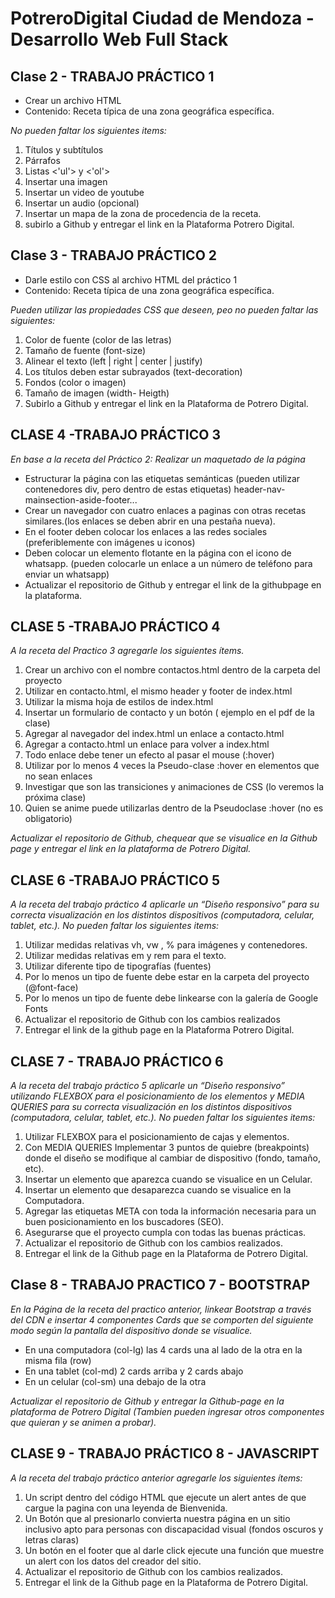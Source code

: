 ﻿# **PotreroDigital Ciudad de Mendoza - Desarrollo Web Full Stack**
## Clase 2 - TRABAJO PRÁCTICO 1
 <ul> 
  <li>Crear un archivo HTML</li>
  <li>Contenido: Receta típica de una zona geográfica específica.</li>
</ul> 


*No pueden faltar los siguientes items:*

 <ol> 
<li>Títulos y subtítulos</li>
  <li>Párrafos</li>
  <li>Listas <'ul'> y <'ol'></li>
  <li>Insertar una imagen</li>
  <li>Insertar un video de youtube</li>
  <li>Insertar un audio (opcional)</li>
  <li>Insertar un mapa de la zona de procedencia de la receta.</li>
  <li>subirlo a Github y entregar el link en la Plataforma Potrero Digital.</li>
  
</ol> 



## Clase 3 - TRABAJO PRÁCTICO 2
 <ul> 
   <li> Darle estilo con CSS al archivo HTML del práctico 1</li>
   <li> Contenido: Receta típica de una zona geográfica específica.</li>
 </ul> 
 
*Pueden utilizar las propiedades CSS que deseen, peo no pueden faltar las siguientes:*

<ol> 
  <li> Color de fuente (color de las letras)</li>
  <li>Tamaño de fuente (font-size)</li>
  <li>Alinear el texto (left | right | center | justify)</li>
  <li>Los títulos deben estar subrayados (text-decoration)</li>
  <li>Fondos (color o imagen)</li>
  <li>Tamaño de imagen (width- Heigth)</li>
  <li>Subirlo a Github y entregar el link en la Plataforma de Potrero Digital.</li>
</ol> 


## CLASE 4 -TRABAJO PRÁCTICO 3
*En base a la receta del Práctico 2:
Realizar un maquetado de la página*
 <ul> 
<li> Estructurar la página con las etiquetas semánticas (pueden utilizar contenedores div, pero dentro de estas etiquetas) header-nav-mainsection-aside-footer...</li>
<li> Crear un navegador con cuatro enlaces a paginas con otras recetas similares.(los enlaces se deben abrir en una pestaña nueva).</li>
<li> En el footer deben colocar los enlaces a las redes sociales (preferiblemente con imágenes u iconos)</li>
<li> Deben colocar un elemento flotante en la página con el icono de whatsapp. (pueden colocarle un enlace a un número de teléfono para enviar un whatsapp)</li>
<li> Actualizar el repositorio de Github y entregar el link de la githubpage en la plataforma.</li>
 </ul> 

## CLASE 5 -TRABAJO PRÁCTICO 4
*A la receta del Practico 3 agregarle los siguientes ítems.*
<ol> 
 <li> Crear un archivo con el nombre contactos.html dentro de la carpeta del proyecto
 <li> Utilizar en contacto.html, el mismo header y footer de index.html
 <li> Utilizar la misma hoja de estilos de index.html
 <li> Insertar un formulario de contacto y un botón ( ejemplo en el pdf de la clase)
 <li> Agregar al navegador del index.html un enlace a contacto.html
 <li> Agregar a contacto.html un enlace para volver a index.html
 <li> Todo enlace debe tener un efecto al pasar el mouse (:hover)
 <li> Utilizar por lo menos 4 veces la Pseudo-clase :hover en elementos que no sean enlaces
 <li> Investigar que son las transiciones y animaciones de CSS (lo veremos la próxima clase)
 <li> Quien se anime puede utilizarlas dentro de la Pseudoclase :hover (no es obligatorio)
</ol> 

*Actualizar el repositorio de Github, chequear que se visualice en la Github page y entregar el link en la plataforma de Potrero Digital.*


## CLASE 6 -TRABAJO PRÁCTICO 5
*A la receta del trabajo práctico 4 aplicarle un “Diseño responsivo” para su correcta visualización en los distintos dispositivos (computadora, celular, tablet, etc.).* 
*No pueden faltar los siguientes items:*
<ol> 
 <li> Utilizar medidas relativas vh, vw , % para imágenes y contenedores.
 <li> Utilizar medidas relativas em y rem para el texto.
 <li> Utilizar diferente tipo de tipografías (fuentes)
 <li> Por lo menos un tipo de fuente debe estar en la carpeta del proyecto (@font-face)
 <li> Por lo menos un tipo de fuente debe linkearse con la galería de Google Fonts
 <li> Actualizar el repositorio de Github con los cambios realizados
 <li> Entregar el link de la github page en la Plataforma Potrero Digital.
</ol> 


## CLASE 7 - TRABAJO PRÁCTICO 6
*A la receta del trabajo práctico 5 aplicarle un “Diseño responsivo” utilizando FLEXBOX para el posicionamiento de los elementos y MEDIA QUERIES para su correcta visualización en los distintos dispositivos (computadora, celular, tablet, etc.).*
*No pueden faltar los siguientes items:*
<ol> 
<li> Utilizar FLEXBOX para el posicionamiento de cajas y elementos.
<li> Con MEDIA QUERIES Implementar 3 puntos de quiebre (breakpoints) donde el diseño se
modifique al cambiar de dispositivo (fondo, tamaño, etc).
<li> Insertar un elemento que aparezca cuando se visualice en un Celular.
<li> Insertar un elemento que desaparezca cuando se visualice en la Computadora.
<li>Agregar las etiquetas META con toda la información necesaria para un buen
posicionamiento en los buscadores (SEO).
<li>Asegurarse que el proyecto cumpla con todas las buenas prácticas.
<li> Actualizar el repositorio de Github con los cambios realizados.
<li> Entregar el link de la Github page en la Plataforma de Potrero Digital.
</ol> 


## Clase 8 - TRABAJO PRACTICO 7 - BOOTSTRAP
*En la Página de la receta del practico anterior, linkear Bootstrap a través del CDN e insertar 4 componentes Cards que se comporten del siguiente modo según la pantalla del dispositivo donde se visualice.*
<ul>
 <li>En una computadora (col-lg) las 4 cards una al lado de la otra en la misma fila (row)
 <li>En una tablet (col-md) 2 cards arriba y 2 cards abajo
 <li>En un celular (col-sm) una debajo de la otra 
 </ul> 
 
*Actualizar el repositorio de Github y entregar la Github-page en la plataforma de Potrero Digital (Tambien pueden ingresar otros componentes que quieran y se animen a probar).*



## CLASE 9 - TRABAJO PRÁCTICO 8 - JAVASCRIPT
*A la receta del trabajo práctico anterior agregarle los siguientes ítems:*
<ol> 
<li> Un script dentro del código HTML que ejecute un alert antes de que cargue la pagina con una leyenda de Bienvenida.
<li> Un Botón que al presionarlo convierta nuestra página en un sitio inclusivo apto para personas con discapacidad visual (fondos oscuros y letras claras)
<li> Un botón en el footer que al darle click ejecute una función que muestre un alert con los datos del creador del sitio.
<li>  Actualizar el repositorio de Github con los cambios realizados.
<li>Entregar el link de la Github page en la Plataforma de Potrero Digital.
</ol> 

